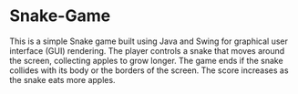 # Snake-Game
This is a simple Snake game built using Java and Swing for graphical user interface (GUI) rendering. The player controls a snake that moves around the screen, collecting apples to grow longer. The game ends if the snake collides with its body or the borders of the screen. The score increases as the snake eats more apples. 
